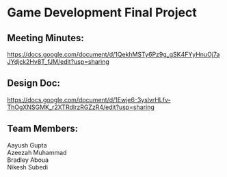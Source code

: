 # Game Development Final Project

## Meeting Minutes:
https://docs.google.com/document/d/1QekhMSTy6Pz9g_gSK4FYyHnuOj7aJYdjck2Hv8T_fJM/edit?usp=sharing

## Design Doc:
https://docs.google.com/document/d/1Ewje6-3yslvrHLfv-ThOgXNSGMK_r2XTRdlrzRGZzR4/edit?usp=sharing

## Team Members:
Aayush Gupta
<br>Azeezah Muhammad
<br>Bradley Aboua
<br>Nikesh Subedi
